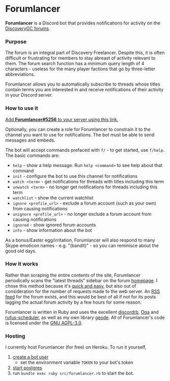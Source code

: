 # Forumlancer

**Forumlancer** is a Discord bot that provides notifications for activity on the [DiscoveryGC forums](https://discoverygc.com/forums/portal.php).

### Purpose

The forum is an integral part of Discovery Freelancer. Despite this, it is often  difficult or frustrating for members to stay abreast of activity relevant to them. The forum search function has a minimum query length of 4 characters - useless for the many player factions that go by three-letter abbreviations.

Forumlancer allows you to automatically subscribe to threads whose titles contain terms you are interested in and receive notifications of their activity in your Discord server.


### How to use it

[Add **Forumlancer#5256** to your server using this link.](https://discord.com/api/oauth2/authorize?client_id=713391469515243560&permissions=0&scope=bot)

Optionally, you can create a role for Forumlancer to constrain it to the channel you want to use for notifications. The bot must be able to send messages and embeds.

The bot will accept commands prefaced with `f/` - to get started, use `f/help`. The basic commands are:

- `help` - show a help message. Run `help <command>` to see help about that command
- `init` - configure the bot to use this channel for notifications
- `watch <term>` - get notifications for threads with titles including this term
- `unwatch <term>` - no longer get notifications for threads including this term
- `watchlist` - show the current watchlist
- `ignore <profile_url>` - exclude a forum account (such as your own) from causing notifications
- `unignore <profile_url>` - no longer exclude a forum account from causing notifications
- `ignored` - show ignored forum accounts
- `info` - show information about the bot

As a bonus/Easter egg/irritation, Forumlancer will also respond to many Skype emoticon names - e.g. "(bandit)" - so you can reminisce about the good old days.


### How it works

Rather than scraping the entire contents of the site, Forumlancer periodically scans the "latest threads" sidebar on the forum [homepage](https://discoverygc.com/forums/portal.php). I chose this method because it's [quick and easy](https://youtu.be/HjVRLxMeoUk), but also out of consideration for the number of requests made to the web server. An [RSS feed](https://discoverygc.com/forums/syndication.php) for the forum exists, and this would be best of all if not for its posts lagging the actual forum activity by a few hours for some reason.

Forumlancer is written in Ruby and uses the excellent [discordrb](https://github.com/shardlab/discordrb), [Oga](https://gitlab.com/yorickpeterse/oga) and [rufus-scheduler](https://github.com/jmettraux/rufus-scheduler), as well as my own library [geode](https://github.com/biqqles/geode). All of Forumlancer's code is licensed under the [GNU AGPL-3.0](https://www.gnu.org/licenses/agpl-3.0.en.html).


### Hosting

I currently host Forumlancer (for free) on Heroku. To run it yourself,

 1. [create a bot user](https://discord.com/developers/applications)
    - set the environment variable `TOKEN` to your bot's token
 2. [start postgres](https://www.postgresql.org/docs/current/server-start.html)
 3. run `bundle exec ruby src/forumlancer.rb` to start the bot.
